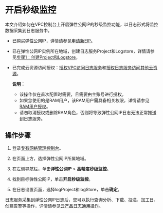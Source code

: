 # 开启秒级监控

本文介绍如何在VPC控制台上开启弹性公网IP的秒级监控功能，以日志形式将监控数据采集到日志服务中。

-   已购买弹性公网IP，详情请参见[申请新EIP](/cn.zh-CN/用户指南/申请EIP/申请新EIP.md)。
-   已在弹性公网IP实例所在地域，创建日志服务Project和Logstore，详情请参见[步骤1：创建Project和Logstore](/cn.zh-CN/快速入门/快速入门.md)。
-   已完成云资源访问授权：[授权VPC访问日志服务](https://ram.console.aliyun.com/?spm=5176.11182172.0.0.21cf4882bx4JzE#/role/authorize?request=%7B%22Requests%22:%7B%22request1%22:%7B%22RoleName%22:%22AliyunVPCLogArchiveRole%22,%22TemplateId%22:%22LogArchiveRole%22%7D%7D,%22ReturnUrl%22:%22https:%2F%2Fvpc.console.aliyun.com%2Fflowlog%2Fcn-huhehaote%2Fflowlogs%22,%22Service%22:%22VPC%22%7D)和[授权日志服务访问其他云资源](https://ram.console.aliyun.com/#/role/authorize?request=%7B%22Requests%22:%20%7B%22request1%22:%20%7B%22RoleName%22:%20%22AliyunLogArchiveRole%22,%20%22TemplateId%22:%20%22Archive%22%7D%7D,%20%22ReturnUrl%22:%20%22https:%2F%2Fsls.console.aliyun.com%2F%22,%20%22Service%22:%20%22Log%22%7D)。

    **说明：**

    -   该操作仅在首次配置时需要，且需要由主账号进行授权。
    -   如果您使用的是RAM用户，该RAM用户需具备相关权限，详情请参见[RAM用户授权](/cn.zh-CN/数据采集/云产品日志采集/云产品日志通用操作.md)。
    -   请勿取消授权或删除RAM角色，否则将导致弹性公网IP日志无法正常推送到日志服务。

## 操作步骤

1.  登录[专有网络管理控制台](https://vpc.console.aliyun.com/eip)。

2.  在页面上方，选择弹性公网IP所属地域。

3.  在左侧导航栏，单击**弹性公网IP** \> **高精度秒级监控**。

4.  找到目标弹性公网IP，单击**开启秒级监控**。

5.  在日志设置页面，选择logProject和logStore，单击**确定**。


日志服务采集到弹性公网IP日志后，您可以执行查询分析、下载、投递、加工日、创建告警等操作，详情请参见[云产品日志通用操作](/cn.zh-CN/数据采集/云产品日志采集/云产品日志通用操作.md)。

